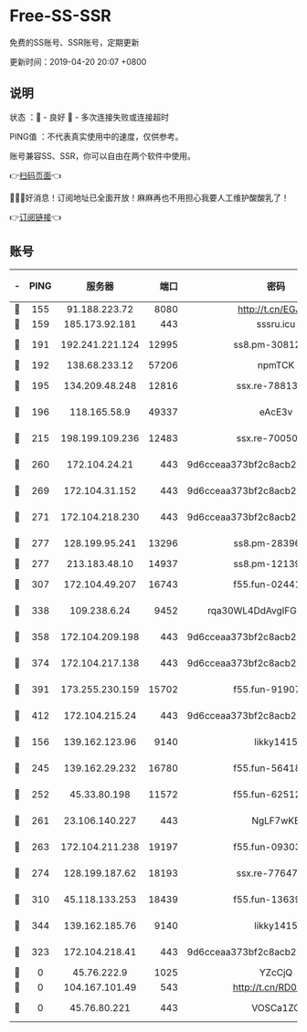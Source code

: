 # Free-SS-SSR

免费的SS账号、SSR账号，定期更新

更新时间：2019-04-20 20:07 +0800

## 说明

状态     ：🙂 - 良好 🙁 - 多次连接失败或连接超时

PING值   ：不代表真实使用中的速度，仅供参考。

账号兼容SS、SSR，你可以自由在两个软件中使用。

👉[扫码页面](https://liesauer.github.io/Free-SS-SSR/)👈

🎉🎉🎉好消息！订阅地址已全面开放！麻麻再也不用担心我要人工维护酸酸乳了！

👉[订阅链接](https://www.liesauer.net/yogurt/subscribe?ACCESS_TOKEN=DAYxR3mMaZAsaqUb)👈

## 账号

|-|PING|服务器|端口|密码|加密方式|区域|
|:----:|:----:|:-----:|-----:|:----:|:----:|:----:|
|🙂|155|91.188.223.72|8080|http://t.cn/EGJIyrl|rc4-md5|RU|
|🙂|159|185.173.92.181|443|sssru.icu|rc4-md5|RU|
|🙂|191|192.241.221.124|12995|ss8.pm-30812425|aes-256-cfb|US|
|🙂|192|138.68.233.12|57206|npmTCK|rc4-md5|US|
|🙂|195|134.209.48.248|12816|ssx.re-78813577|aes-256-cfb|US|
|🙂|196|118.165.58.9|49337|eAcE3v|chacha20-ietf|TW|
|🙂|215|198.199.109.236|12483|ssx.re-70050948|aes-256-cfb|US|
|🙂|260|172.104.24.21|443|9d6cceaa373bf2c8acb22e60b6a58be6|aes-256-cfb|US|
|🙂|269|172.104.31.152|443|9d6cceaa373bf2c8acb22e60b6a58be6|aes-256-cfb|US|
|🙂|271|172.104.218.230|443|9d6cceaa373bf2c8acb22e60b6a58be6|aes-256-cfb|US|
|🙂|277|128.199.95.241|13296|ss8.pm-28396550|aes-256-cfb|SG|
|🙂|277|213.183.48.10|14937|ss8.pm-12139832|rc4-md5|RU|
|🙂|307|172.104.49.207|16743|f55.fun-02441032|aes-256-cfb|SG|
|🙂|338|109.238.6.24|9452|rqa30WL4DdAvgIFG6Fs3znzTa|aes-256-cfb|FR|
|🙂|358|172.104.209.198|443|9d6cceaa373bf2c8acb22e60b6a58be6|aes-256-cfb|US|
|🙂|374|172.104.217.138|443|9d6cceaa373bf2c8acb22e60b6a58be6|aes-256-cfb|US|
|🙂|391|173.255.230.159|15702|f55.fun-91907553|aes-256-cfb|US|
|🙂|412|172.104.215.24|443|9d6cceaa373bf2c8acb22e60b6a58be6|aes-256-cfb|US|
|🙂|156|139.162.123.96|9140|likky1415|aes-256-cfb|JP|
|🙂|245|139.162.29.232|16780|f55.fun-56418519|aes-256-cfb|SG|
|🙂|252|45.33.80.198|11572|f55.fun-62512711|aes-256-cfb|US|
|🙂|261|23.106.140.227|443|NgLF7wKB|aes-256-cfb|US|
|🙂|263|172.104.211.238|19197|f55.fun-09303839|aes-256-cfb|US|
|🙂|274|128.199.187.62|18193|ssx.re-77647614|aes-256-cfb|SG|
|🙂|310|45.118.133.253|18439|f55.fun-13639726|aes-256-cfb|SG|
|🙂|344|139.162.185.76|9140|likky1415|aes-256-cfb|DE|
|🙁|323|172.104.218.41|443|9d6cceaa373bf2c8acb22e60b6a58be6|aes-256-cfb|US|
|🙁|0|45.76.222.9|1025|YZcCjQ|rc4-md5|JP|
|🙁|0|104.167.101.49|543|http://t.cn/RD0D7sx|rc4-md5|CA|
|🙁|0|45.76.80.221|443|VOSCa1ZG|aes-256-cfb|DE|
